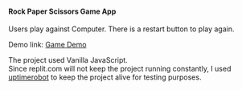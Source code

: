 <h4> Rock Paper Scissors Game App </h4>

<p>
Users play against Computer.
There is a restart button to play again.
</p>

Demo link:    <a href="https://rpsdemo.htcs.repl.co/" target="_blank">Game Demo</a>

The project used Vanilla JavaScript.<br>
Since replit.com will not keep the project running constantly, I used <a href="https://uptimerobot.com " target="_blank">uptimerobot</a> to keep the project alive for testing purposes.
</p>
